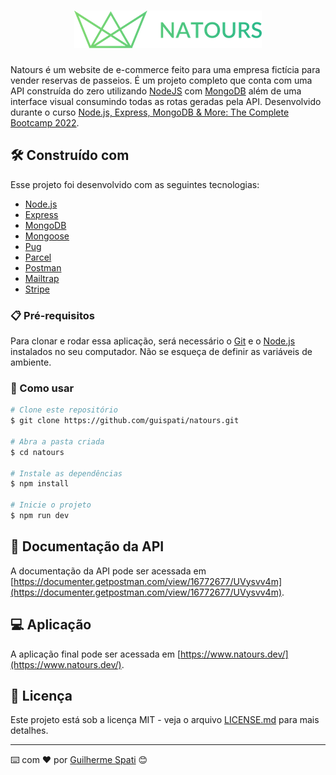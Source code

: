 <h1 align="center">
    <img src=".github/logo.png" alt="Natours Logo" title="Natours Logo" />
</h1>

Natours é um website de e-commerce feito para uma empresa fictícia para vender reservas de passeios. É um projeto completo que conta com uma API construída do zero utilizando [NodeJS](https://nodejs.org/en/) com [MongoDB](https://www.mongodb.com/) além de uma interface visual consumindo todas as rotas geradas pela API. Desenvolvido durante o curso [Node.js, Express, MongoDB & More: The Complete Bootcamp 2022](https://www.udemy.com/course/nodejs-express-mongodb-bootcamp/).

## 🛠️ Construído com

Esse projeto foi desenvolvido com as seguintes tecnologias:

- [Node.js](https://nodejs.org/en/)
- [Express](https://expressjs.com/)
- [MongoDB](https://www.mongodb.com/)
- [Mongoose](https://mongoosejs.com/)
- [Pug](https://pugjs.org/)
- [Parcel](https://parceljs.org/)
- [Postman](https://www.postman.com/)
- [Mailtrap](https://mailtrap.io/)
- [Stripe](https://stripe.com/br)

### 📋 Pré-requisitos

Para clonar e rodar essa aplicação, será necessário o [Git](https://git-scm.com) e o [Node.js](https://nodejs.org/en/) instalados no seu computador. Não se esqueça de definir as variáveis de ambiente.

### 🔧 Como usar

```bash
# Clone este repositório
$ git clone https://github.com/guispati/natours.git

# Abra a pasta criada
$ cd natours

# Instale as dependências
$ npm install

# Inicie o projeto
$ npm run dev
```

## 📒 Documentação da API

A documentação da API pode ser acessada em [https://documenter.getpostman.com/view/16772677/UVysvv4m](https://documenter.getpostman.com/view/16772677/UVysvv4m).

## 💻 Aplicação

A aplicação final pode ser acessada em [https://www.natours.dev/](https://www.natours.dev/).

## 📄 Licença

Este projeto está sob a licença MIT - veja o arquivo [LICENSE.md](LICENSE.md) para mais detalhes.

---
⌨️ com ❤️ por [Guilherme Spati](https://github.com/guispati) 😊